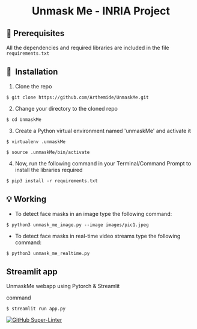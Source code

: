 <h1 align="center">Unmask Me - INRIA Project</h1>

## :key: Prerequisites

All the dependencies and required libraries are included in the file <code>requirements.txt</code> 
<!-- [See here](https://github.com/chandrikadeb7/Face-Mask-Detection/blob/master/requirements.txt) -->

## 🚀&nbsp; Installation
1. Clone the repo
```
$ git clone https://github.com/Arthemide/UnmaskMe.git
```

2. Change your directory to the cloned repo 
```
$ cd UnmaskMe
```

3. Create a Python virtual environment named 'unmaskMe' and activate it
```
$ virtualenv .unmaskMe
```
```
$ source .unmaskMe/bin/activate
```

4. Now, run the following command in your Terminal/Command Prompt to install the libraries required
```
$ pip3 install -r requirements.txt
```

## :bulb: Working

<!-- 1. Open terminal. Go into the cloned project directory and type the following command:
```
$ python3 train_mask_detector.py --dataset dataset
``` -->

- To detect face masks in an image type the following command: 
```
$ python3 unmask_me_image.py --image images/pic1.jpeg
```

- To detect face masks in real-time video streams type the following command:
```
$ python3 unmask_me_realtime.py 
```

## Streamlit app

UnmaskMe webapp using Pytorch & Streamlit

command
```
$ streamlit run app.py 
```

[![GitHub Super-Linter](https://github.com/Arthemide/UnmaskMe/workflows/Lint%20Code%20Base/badge.svg)](https://github.com/marketplace/actions/super-linter)
